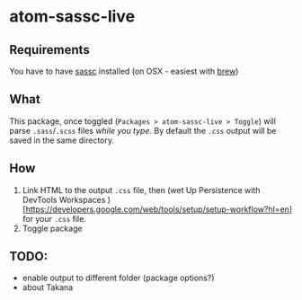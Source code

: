 # atom-sassc-live

## Requirements

You have to have [sassc](https://github.com/sass/sassc) installed (on OSX - easiest with [brew](https://github.com/sass/sassc))

## What

This package, once toggled (```Packages > atom-sassc-live > Toggle```) will parse ```.sass```/```.scss``` files *while you type*. By default the ```.css``` output will be saved in the same directory.

## How

1. Link HTML to the output ```.css``` file, then (wet Up Persistence with DevTools Workspaces
)[https://developers.google.com/web/tools/setup/setup-workflow?hl=en] for your ```.css``` file.
2. Toggle package



## TODO:

  - enable output to different folder (package options?)
  - about Takana
